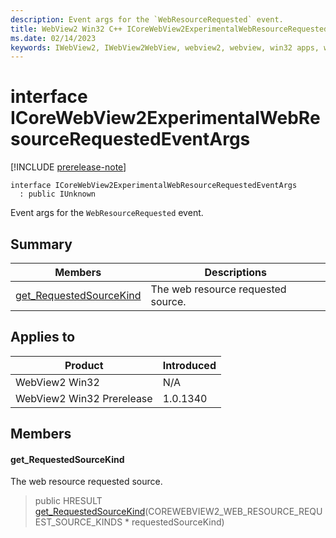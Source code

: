 ```yaml
---
description: Event args for the `WebResourceRequested` event.
title: WebView2 Win32 C++ ICoreWebView2ExperimentalWebResourceRequestedEventArgs
ms.date: 02/14/2023
keywords: IWebView2, IWebView2WebView, webview2, webview, win32 apps, win32, edge, ICoreWebView2, ICoreWebView2Controller, browser control, edge html, ICoreWebView2ExperimentalWebResourceRequestedEventArgs
---
```


# interface ICoreWebView2ExperimentalWebResourceRequestedEventArgs

[!INCLUDE [prerelease-note](../includes/prerelease-note.md)]

```
interface ICoreWebView2ExperimentalWebResourceRequestedEventArgs
  : public IUnknown
```

Event args for the `WebResourceRequested` event.

## Summary

 Members                        | Descriptions
--------------------------------|---------------------------------------------
[get_RequestedSourceKind](#get_requestedsourcekind) | The web resource requested source.

## Applies to

Product                         | Introduced
--------------------------------|---------------------------------------------
WebView2 Win32            |    N/A
WebView2 Win32 Prerelease |    1.0.1340

## Members

#### get_RequestedSourceKind

The web resource requested source.

> public HRESULT [get_RequestedSourceKind](#get_requestedsourcekind)(COREWEBVIEW2_WEB_RESOURCE_REQUEST_SOURCE_KINDS * requestedSourceKind)

